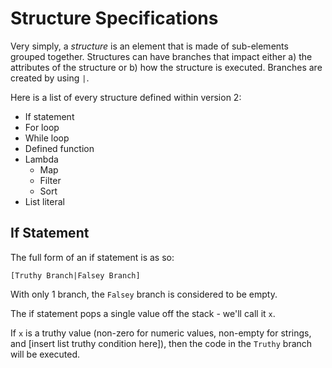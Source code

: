 # Structure Specifications

Very simply, a _structure_ is an element that is made of sub-elements grouped together. Structures can have branches that impact either a) the attributes of the structure or b) how the structure is executed. Branches are created by using `|`. 

Here is a list of every structure defined within version 2:

- If statement
- For loop
- While loop
- Defined function
- Lambda
    - Map
    - Filter
    - Sort
- List literal

<!-- TODO: Hyperlink each item to its appropriate subheading -->

## If Statement

The full form of an if statement is as so:

```
[Truthy Branch|Falsey Branch]
```

With only 1 branch, the `Falsey` branch is considered to be empty.

The if statement pops a single value off the stack - we'll call it `x`.

If `x` is a truthy value (non-zero for numeric values, non-empty for strings, and [insert list truthy condition here]), then the code in the `Truthy` branch will be executed. 

